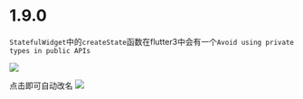 

# 1.9.0

`StatefulWidget`中的`createState`函数在flutter3中会有一个`Avoid using private types in public APIs`

![](https://img.itbug.shop/public%2F2022-06-3003%3A50%3A36%2FJ95bxJ.png)

点击即可自动改名
![](https://img.itbug.shop/public%2F2022-06-3003%3A53%3A16%2FpVwCUG.jpg)